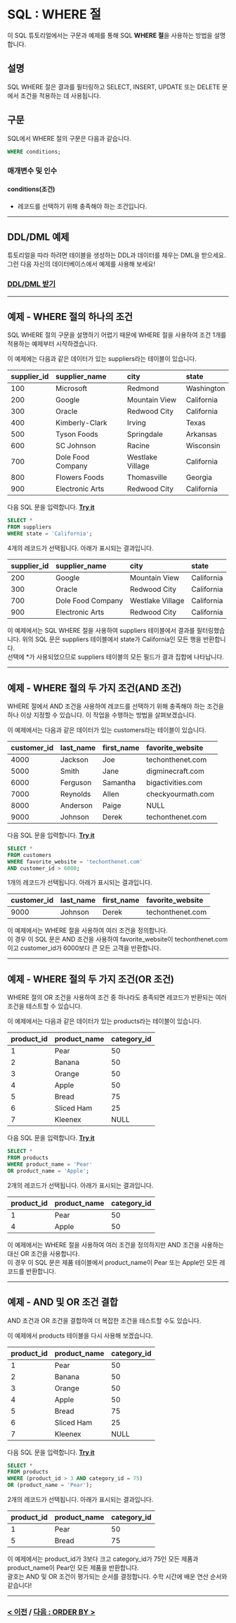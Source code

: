 # SQL : WHERE 절

이 SQL 튜토리얼에서는 구문과 예제를 통해 SQL **WHERE 절**을 사용하는 방법을 설명합니다.

## 설명
SQL WHERE 절은 결과를 필터링하고 SELECT, INSERT, UPDATE 또는 DELETE 문에서 조건을 적용하는 데 사용됩니다.

## 구문
SQL에서 WHERE 절의 구문은 다음과 같습니다.
```SQL
WHERE conditions;
```
### 매개변수 및 인수
#### **conditions(조건)**
- 레코드를 선택하기 위해 충족해야 하는 조건입니다.

---
## DDL/DML 예제
튜토리얼을 따라 하려면 테이블을 생성하는 DDL과 데이터를 채우는 DML을 받으세요. 그런 다음 자신의 데이터베이스에서 예제를 사용해 보세요!
### [DDL/DML 받기](https://www.techonthenet.com/sql/where_ddl.php)

---
## 예제 - WHERE 절의 하나의 조건
SQL WHERE 절의 구문을 설명하기 어렵기 때문에 WHERE 절을 사용하여 조건 1개를 적용하는 예제부터 시작하겠습니다.

이 예제에는 다음과 같은 데이터가 있는 suppliers라는 테이블이 있습니다.

| supplier_id | supplier_name     | city             | state      |
| :---------- | :---------------- | :--------------- | :--------- |
| 100         | Microsoft         | Redmond          | Washington |
| 200         | Google            | Mountain View    | California |
| 300         | Oracle            | Redwood City     | California |
| 400         | Kimberly-Clark    | Irving           | Texas      |
| 500         | Tyson Foods       | Springdale       | Arkansas   |
| 600         | SC Johnson        | Racine           | Wisconsin  |
| 700         | Dole Food Company | Westlake Village | California |
| 800         | Flowers Foods     | Thomasville      | Georgia    |
| 900         | Electronic Arts   | Redwood City     | California |

다음 SQL 문을 입력합니다. **[Try it](https://www.techonthenet.com/sql/where_try_sql.php)**
```SQL
SELECT *
FROM suppliers
WHERE state = 'California';
```
4개의 레코드가 선택됩니다. 아래가 표시되는 결과입니다.

| supplier_id | supplier_name     | city             | state      |
| :---------- | :---------------- | :--------------- | :--------- |
| 200         | Google            | Mountain View    | California |
| 300         | Oracle            | Redwood City     | California |
| 700         | Dole Food Company | Westlake Village | California |
| 900         | Electronic Arts   | Redwood City     | California |

이 예제에서는 SQL WHERE 절을 사용하여 suppliers 테이블에서 결과를 필터링했습니다. 위의 SQL 문은 suppliers 테이블에서 state가 California인 모든 행을 반환합니다.  
선택에 *가 사용되었으므로 suppliers 테이블의 모든 필드가 결과 집합에 나타납니다.

---
## 예제 - WHERE 절의 두 가지 조건(AND 조건)
WHERE 절에서 AND 조건을 사용하여 레코드를 선택하기 위해 충족해야 하는 조건을 하나 이상 지정할 수 있습니다. 이 작업을 수행하는 방법을 살펴보겠습니다.

이 예제에서는 다음과 같은 데이터가 있는 customers라는 테이블이 있습니다.

| customer_id | last_name | first_name | favorite_website  |
| :---------- | :-------- | :--------- | :---------------- |
| 4000        | Jackson   | Joe        | techonthenet.com  |
| 5000        | Smith     | Jane       | digminecraft.com  |
| 6000        | Ferguson  | Samantha   | bigactivities.com |
| 7000        | Reynolds  | Allen      | checkyourmath.com |
| 8000        | Anderson  | Paige      | NULL              |
| 9000        | Johnson   | Derek      | techonthenet.com  |

다음 SQL 문을 입력합니다. **[Try it](https://www.techonthenet.com/sql/where_try_sql.php)**
```SQL
SELECT *
FROM customers
WHERE favorite_website = 'techonthenet.com'
AND customer_id > 6000;
```
1개의 레코드가 선택됩니다. 아래가 표시되는 결과입니다.

| customer_id | last_name | first_name | favorite_website |
| :---------- | :-------- | :--------- | :--------------- |
| 9000        | Johnson   | Derek      | techonthenet.com |

이 예제에서는 WHERE 절을 사용하여 여러 조건을 정의합니다.  
이 경우 이 SQL 문은 AND 조건을 사용하여 favorite_website이 techonthenet.com이고 customer_id가 6000보다 큰 모든 고객을 반환합니다.

---
## 예제 - WHERE 절의 두 가지 조건(OR 조건)
WHERE 절의 OR 조건을 사용하여 조건 중 하나라도 충족되면 레코드가 반환되는 여러 조건을 테스트할 수 있습니다.

이 예제에서는 다음과 같은 데이터가 있는 products라는 테이블이 있습니다.

| product_id | product_name | category_id |
| :--------- | :----------- | :---------- |
| 1          | Pear         | 50          |
| 2          | Banana       | 50          |
| 3          | Orange       | 50          |
| 4          | Apple        | 50          |
| 5          | Bread        | 75          |
| 6          | Sliced Ham   | 25          |
| 7          | Kleenex      | NULL        |

다음 SQL 문을 입력합니다. **[Try it](https://www.techonthenet.com/sql/where_try_sql.php)**
```SQL
SELECT *
FROM products
WHERE product_name = 'Pear'
OR product_name = 'Apple';
```
2개의 레코드가 선택됩니다. 아래가 표시되는 결과입니다.

| product_id | product_name | category_id |
| :--------- | :----------- | :---------- |
| 1          | Pear         | 50          |
| 4          | Apple        | 50          |

이 예제에서는 WHERE 절을 사용하여 여러 조건을 정의하지만 AND 조건을 사용하는 대신 OR 조건을 사용합니다.  
이 경우 이 SQL 문은 제품 테이블에서 product_name이 Pear 또는 Apple인 모든 레코드를 반환합니다.

---
## 예제 - AND 및 OR 조건 결합
AND 조건과 OR 조건을 결합하여 더 복잡한 조건을 테스트할 수도 있습니다.

이 예제에서 products 테이블을 다시 사용해 보겠습니다.

| product_id | product_name | category_id |
| :--------- | :----------- | :---------- |
| 1          | Pear         | 50          |
| 2          | Banana       | 50          |
| 3          | Orange       | 50          |
| 4          | Apple        | 50          |
| 5          | Bread        | 75          |
| 6          | Sliced Ham   | 25          |
| 7          | Kleenex      | NULL        |

다음 SQL 문을 입력합니다. **[Try it](https://www.techonthenet.com/sql/where_try_sql.php)**
```SQL
SELECT *
FROM products
WHERE (product_id > 3 AND category_id = 75)
OR (product_name = 'Pear');
```
2개의 레코드가 선택됩니다. 아래가 표시되는 결과입니다.

| product_id | product_name | category_id |
| :--------- | :----------- | :---------- |
| 1          | Pear         | 50          |
| 5          | Bread        | 75          |

이 예제에서는 product_id가 3보다 크고 category_id가 75인 모든 제품과 product_name이 Pear인 모든 제품을 반환합니다.  
괄호는 AND 및 OR 조건이 평가되는 순서를 결정합니다. 수학 시간에 배운 연산 순서와 같습니다!

---
### [< 이전](https://github.com/riz-jeong/TechOnTheNet-Korean-Translation/blob/main/SQL/Comparison_Operators.md) / [다음 : ORDER BY >](https://github.com/riz-jeong/TechOnTheNet-Korean-Translation/blob/main/SQL/ORDER_BY.md)